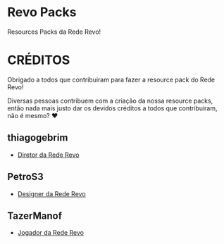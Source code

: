 # Revo Packs
Resources Packs da Rede Revo!

# CRÉDITOS
Obrigado a todos que contribuiram para fazer a resource pack do Rede Revo!

Diversas pessoas contribuem com a criação da nossa resource packs, então nada mais justo dar os devidos créditos a todos que contribuiram, não é mesmo? ♥

## thiagogebrim
* [Diretor da Rede Revo](https://rederevo.com)

## PetroS3
* [Designer da Rede Revo](https://rederevo.com)

## TazerManof
* [Jogador da Rede Revo](https://rederevo.com)
